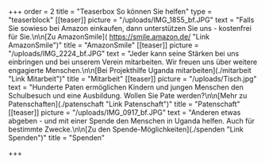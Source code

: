 +++
order = 2
title = "Teaserbox So können Sie helfen"
type = "teaserblock"
[[teaser]]
picture = "/uploads/IMG_1855_bf.JPG"
text = "Falls Sie sowieso bei Amazon einkaufen, dann unterstützen Sie uns - kostenfrei für Sie.\n\n[Zu AmazonSmile]( https://smile.amazon.de/ \"Link AmazonSmile\")"
title = "AmazonSmile"
[[teaser]]
picture = "/uploads/IMG_2224_bf.JPG"
text = "Jeder kann seine Stärken bei uns einbringen und bei unserem Verein mitarbeiten. Wir freuen uns über weitere engagierte Menschen.\n\n[Bei Projekthilfe Uganda mitarbeiten](./mitarbeit \"Link Mitarbeit\")"
title = "Mitarbeit"
[[teaser]]
picture = "/uploads/Tisch.jpg"
text = "Hunderte Paten ermöglichen Kindern und jungen Menschen den Schulbesuch und eine Ausbildung. Wollen Sie Pate werden?\n\n[Mehr zu Patenschaften](./patenschaft \"Link Patenschaft\")"
title = "Patenschaft"
[[teaser]]
picture = "/uploads/IMG_0917_bf.JPG"
text = "Anderen etwas abgeben - und mit einer Spende den Menschen in Uganda helfen. Auch für bestimmte Zwecke.\n\n[Zu den Spende-Möglichkeiten](./spenden \"Link Spenden\")"
title = "Spenden"

+++
